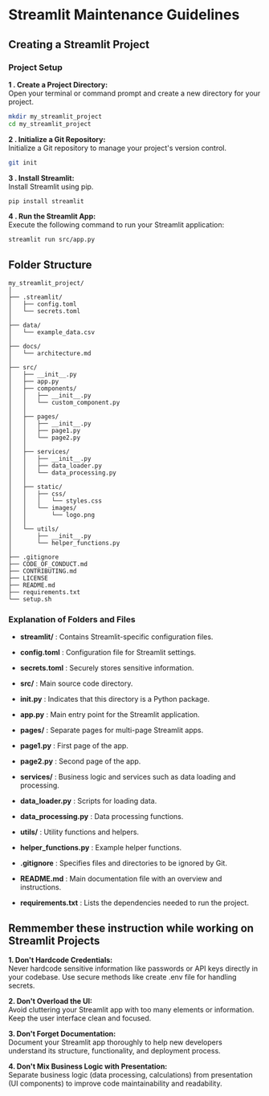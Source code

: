 #  Streamlit Maintenance Guidelines

## Creating a Streamlit Project
### Project Setup

 **1 . Create a Project Directory:** <br/>Open your terminal or command prompt and create a new directory for your project.
 ```bash
mkdir my_streamlit_project
cd my_streamlit_project
```
**2 . Initialize a Git Repository:** <br/>Initialize a Git repository to manage your project's version control.
```bash
git init
```
**3 . Install Streamlit:** <br/>Install Streamlit using pip.
``` bash
pip install streamlit
```
**4 . Run the Streamlit App:** <br/>Execute the following command to run your Streamlit application:
``` bash
streamlit run src/app.py
```



## Folder Structure

```
my_streamlit_project/
│
├── .streamlit/
│   ├── config.toml
│   └── secrets.toml
│
├── data/
│   └── example_data.csv
│
├── docs/
│   └── architecture.md
│
├── src/
│   ├── __init__.py
│   ├── app.py
│   ├── components/
│   │   ├── __init__.py
│   │   └── custom_component.py
│   │
│   ├── pages/
│   │   ├── __init__.py
│   │   ├── page1.py
│   │   └── page2.py
│   │
│   ├── services/
│   │   ├── __init__.py
│   │   ├── data_loader.py
│   │   └── data_processing.py
│   │
│   ├── static/
│   │   ├── css/
│   │   │   └── styles.css
│   │   └── images/
│   │       └── logo.png
│   │
│   └── utils/
│       ├── __init__.py
│       └── helper_functions.py
│
├── .gitignore
├── CODE_OF_CONDUCT.md
├── CONTRIBUTING.md
├── LICENSE
├── README.md
├── requirements.txt
└── setup.sh
```
### Explanation of Folders and Files

* **streamlit/** : Contains Streamlit-specific configuration files.
* **config.toml** : Configuration file for Streamlit settings.
* **secrets.toml** : Securely stores sensitive information.

* **src/** : Main source code directory.
* **__init__.py** : Indicates that this directory is a Python package.
* **app.py** : Main entry point for the Streamlit application.

* **pages/** : Separate pages for multi-page Streamlit apps.
* **page1.py** : First page of the app.
* **page2.py** : Second page of the app.

* **services/** : Business logic and services such as data loading and processing.
* **data_loader.py** : Scripts for loading data.
* **data_processing.py** : Data processing functions.

* **utils/** : Utility functions and helpers.
* **helper_functions.py** : Example helper functions.

* **.gitignore** : Specifies files and directories to be ignored by Git.
* **README.md** : Main documentation file with an overview and instructions.
* **requirements.txt** : Lists the dependencies needed to run the project.

## Remmember these instruction while working on Streamlit Projects
**1. Don't Hardcode Credentials:** <br/>Never hardcode sensitive information like passwords or API keys directly in your codebase. Use secure methods like create .env file for handling secrets.

**2. Don't Overload the UI:** <br/>Avoid cluttering your Streamlit app with too many elements or information. Keep the user interface clean and focused.

**3. Don't Forget Documentation:** <br/> Document your Streamlit app thoroughly to help new developers understand its structure, functionality, and deployment process.

**4. Don't Mix Business Logic with Presentation:** </br> Separate business logic (data processing, calculations) from presentation (UI components) to improve code maintainability and readability.


